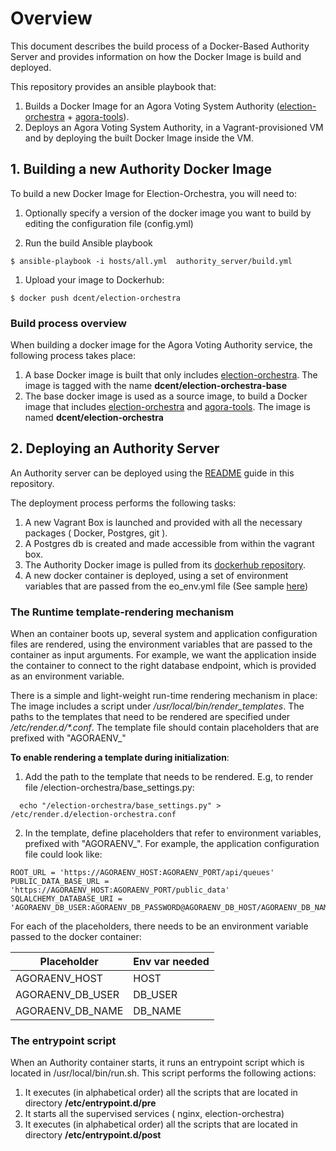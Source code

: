 # Overview 

This document describes the build process of a Docker-Based Authority Server and provides information on how the Docker Image is build and deployed.


This repository provides an ansible playbook that:

1. Builds a Docker Image for an Agora Voting System Authority ([election-orchestra](https://github.com/agoravoting/election-orchestra) + [agora-tools](https://github.com/agoravoting/agora-tools)).
2. Deploys an Agora Voting System Authority, in a Vagrant-provisioned VM and by deploying the built Docker Image inside the VM.

## 1. Building a new  Authority Docker Image

To build a new Docker Image for Election-Orchestra, you will need to:

1. Optionally specify a version of the docker image you want to build by editing the configuration file (config.yml)

1. Run the build Ansible playbook

  ```
$ ansible-playbook -i hosts/all.yml  authority_server/build.yml
  ```

1. Upload your image to Dockerhub:

  ```
$ docker push dcent/election-orchestra
```

### Build process overview

When building a docker image for the Agora Voting Authority service, the following process takes place:

1. A base Docker image is built that only includes [election-orchestra](https://github.com/agoravoting/election-orchestra). The image is tagged with the name **dcent/election-orchestra-base**
2. The base docker image is used as a source image, to build a Docker image that includes [election-orchestra](https://github.com/agoravoting/election-orchestra) and [agora-tools](https://github.com/agoravoting/agora-tools). The image is named  **dcent/election-orchestra**

## 2. Deploying an Authority Server

An Authority server can be deployed using the [README](../README.md) guide in this repository. 

The deployment process performs the following tasks:

1. A new Vagrant Box is launched and provided with all the necessary packages ( Docker, Postgres, git ).
2. A Postgres db is created and made accessible from within the vagrant box.
2. The Authority Docker image is pulled from its [dockerhub repository](https://registry.hub.docker.com/u/dcent/election-orchestra/).
3. A new docker container is deployed, using a set of environment variables that are passed from the eo_env.yml file (See sample [here](../eoenv.yml.sample))

### The Runtime template-rendering mechanism

When an container boots up, several system and application configuration files are rendered, using the environment variables that are passed to the container as input arguments. For example, we want the application inside the container to connect to the right database endpoint, which is provided as an environment variable.

There is a simple and light-weight run-time rendering mechanism in place: The image includes a script under */usr/local/bin/render_templates*. The paths to the templates that need to be rendered are specified under <i>/etc/render.d/*.conf</i>. The template file should contain placeholders that are prefixed with "AGORAENV_"

**To enable rendering a template during initialization**:

1. Add the path to the template that needs to be rendered. E.g, to render file   /election-orchestra/base_settings.py:
  ```
    echo "/election-orchestra/base_settings.py" > /etc/render.d/election-orchestra.conf
  ```
  
2. In the template, define placeholders that refer to environment variables, prefixed with "AGORAENV_". For example, the application configuration file could look like:
  ```
  ROOT_URL = 'https://AGORAENV_HOST:AGORAENV_PORT/api/queues'
  PUBLIC_DATA_BASE_URL = 'https://AGORAENV_HOST:AGORAENV_PORT/public_data'
  SQLALCHEMY_DATABASE_URI = 'AGORAENV_DB_USER:AGORAENV_DB_PASSWORD@AGORAENV_DB_HOST/AGORAENV_DB_NAME'
  ```
  
  For each of the placeholders, there needs to be an environment variable passed to the docker container:
  
  | Placeholder   |  Env var needed  |
|---|---|
| AGORAENV_HOST  |   HOST |
| AGORAENV_DB_USER   | DB_USER  |
| AGORAENV_DB_NAME  | DB_NAME  |

### The entrypoint script

When an Authority container starts, it runs an entrypoint script which is located in /usr/local/bin/run.sh. This script performs the following actions:

1. It executes (in alphabetical order) all the scripts that are located in directory **/etc/entrypoint.d/pre**
2. It starts all the supervised services ( nginx, election-orchestra)
3. It executes (in alphabetical order) all the scripts that are located in directory **/etc/entrypoint.d/post**


